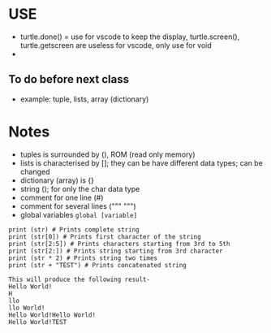 # USE
- turtle.done() = use for vscode to keep the display, turtle.screen(), turtle.getscreen are useless for vscode, only use for void
- 


## To do before next class
- example: tuple, lists, array (dictionary)

# Notes
- tuples is surrounded by (), ROM (read only memory)
- lists is characterised by []; they can be have different data types; can be changed
- dictionary (array) is {}
- string (); for only the char data type
- comment for one line (#)
- comment for several lines (""" """)
- global variables ```global [variable]```
```
print (str) # Prints complete string
print (str[0]) # Prints first character of the string
print (str[2:5]) # Prints characters starting from 3rd to 5th
print (str[2:]) # Prints string starting from 3rd character
print (str * 2) # Prints string two times
print (str + "TEST") # Prints concatenated string

This will produce the following result-
Hello World!
H
llo
llo World!
Hello World!Hello World!
Hello World!TEST
```

